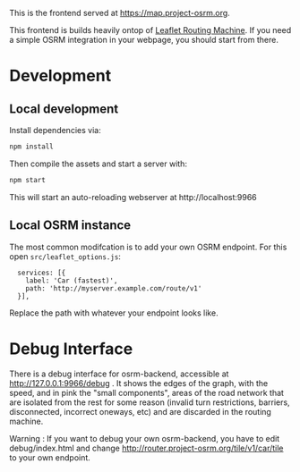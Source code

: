 This is the frontend served at https://map.project-osrm.org.

This frontend is builds heavily ontop of [Leaflet Routing Machine](https://github.com/perliedman/leaflet-routing-machine). If you need a simple OSRM integration in your webpage, you should start from there.

# Development
## Local development

Install dependencies via:

```bash
npm install
```

Then compile the assets and start a server with:

```bash
npm start
```

This will start an auto-reloading webserver at http://localhost:9966

## Local OSRM instance

The most common modifcation is to add your own OSRM endpoint. For this open `src/leaflet_options.js`:

```
  services: [{
    label: 'Car (fastest)',
    path: 'http://myserver.example.com/route/v1'
  }],

```

Replace the path with whatever your endpoint looks like.

# Debug Interface

There is a debug interface for osrm-backend, accessible at http://127.0.0.1:9966/debug .
It shows the edges of the graph, with the speed, and in pink the  "small components",
areas of the road network that are isolated from the rest for some reason
(invalid turn restrictions, barriers, disconnected, incorrect oneways, etc)
and are discarded in the routing machine.

Warning : If you want to debug your own osrm-backend, you have to edit debug/index.html
and change http://router.project-osrm.org/tile/v1/car/tile to your own endpoint.

